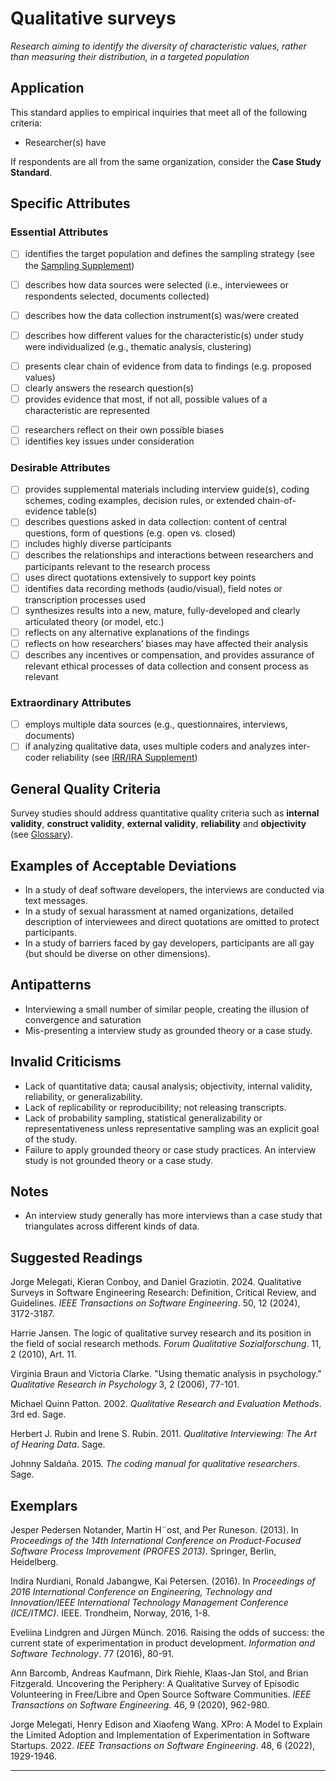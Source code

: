 # Qualitative surveys
<standard name="Interview Studies">


_<desc>Research aiming to identify the diversity of characteristic values, rather than measuring their distribution, in a targeted population</desc>_


## Application 

This standard applies to empirical inquiries that meet all of the
following criteria:

-   Researcher(s) have 

If respondents are all from the same organization, consider the **Case Study Standard**. 

## Specific Attributes

### Essential Attributes	
<checklist name="Essential">

<method>    
    
- [ ]	identifies the target population and defines the sampling strategy (see the [Sampling Supplement](https://github.com/acmsigsoft/EmpiricalStandards/blob/master/docs/supplements/Sampling.md))  
- [ ]   describes how data sources were selected (i.e., interviewees or respondents selected, documents collected)
- [ ]	describes how the data collection instrument(s) was/were created  
- [ ]   describes how different values for the characteristic(s) under study were individualized (e.g., thematic analysis, clustering)

    
<results>    
    
- [ ]	presents clear chain of evidence from data to findings (e.g. proposed values)
- [ ]	clearly answers the research question(s)
- [ ]	provides evidence that most, if not all, possible values of a characteristic are represented
    
<discussion>
    
 - [ ]   researchers reflect on their own possible biases
 - [ ]   identifies key issues under consideration
    
</checklist>
     
### Desirable Attributes	
<checklist name="Desirable">

- [ ]	provides supplemental materials including interview guide(s), coding schemes, coding examples, decision rules, or extended chain-of-evidence table(s)
- [ ]   describes questions asked in data collection: content of central questions, form of questions (e.g. open vs. closed)
- [ ]	includes highly diverse participants
- [ ]   describes the relationships and interactions between researchers and participants relevant to the research process
- [ ]	uses direct quotations extensively to support key points
- [ ]   identifies data recording methods (audio/visual), field notes or transcription processes used
- [ ]	synthesizes results into a new, mature, fully-developed and clearly articulated theory (or model, etc.) 
- [ ]   reflects on any alternative explanations of the findings
- [ ]	reflects on how researchers’ biases may have affected their analysis
- [ ]   describes any incentives or compensation, and provides assurance of relevant ethical processes of data collection and consent process as relevant
</checklist>
     
### Extraordinary Attributes	
<checklist name="Extraordinary">

- [ ]	employs multiple data sources (e.g., questionnaires, interviews, documents)
- [ ]	if analyzing qualitative data, uses multiple coders and analyzes inter-coder reliability (see [IRR/IRA Supplement](https://github.com/acmsigsoft/EmpiricalStandards/blob/master/docs/supplements/InterRaterReliabilityAndAgreement.md))
</checklist>

## General Quality Criteria

Survey studies should address quantitative quality criteria such
as **internal validity**, **construct validity**, **external validity**,
**reliability** and **objectivity** (see [Glossary](../glossary)).

## Examples of Acceptable Deviations

-   In a study of deaf software developers, the interviews are conducted
    via text messages.
-   In a study of sexual harassment at named organizations, detailed
    description of interviewees and direct quotations are omitted to
    protect participants.
-   In a study of barriers faced by gay developers, participants are all
    gay (but should be diverse on other dimensions).

## Antipatterns 

-   Interviewing a small number of similar people, creating the illusion
    of convergence and saturation
-   Mis-presenting a interview study as grounded theory or a case
    study.

## Invalid Criticisms 

-   Lack of quantitative data; causal analysis; objectivity, internal
    validity, reliability, or generalizability.
-   Lack of replicability or reproducibility; not releasing transcripts.
-   Lack of probability sampling, statistical generalizability or
    representativeness unless representative sampling was an explicit
    goal of the study.
-   Failure to apply grounded theory or case study practices. An interview study is not grounded theory or a case study.

## Notes 

-   An interview study generally has more interviews than a case study
    that triangulates across different kinds of data.

## Suggested Readings 

Jorge Melegati, Kieran Conboy, and Daniel Graziotin. 2024. Qualitative Surveys in Software Engineering Research: Definition, Critical Review, and Guidelines. *IEEE Transactions on Software Engineering*. 50, 12 (2024), 3172-3187.

Harrie Jansen. The logic of qualitative survey research and its position in the field of social research methods. *Forum Qualitative Sozialforschung*. 11, 2 (2010), Art. 11.

Virginia Braun and Victoria Clarke. "Using thematic analysis in psychology." _Qualitative Research in Psychology_ 3, 2 (2006), 77-101.
    
Michael Quinn Patton. 2002. *Qualitative Research and Evaluation Methods*. 3rd ed. Sage.

Herbert J. Rubin and Irene S. Rubin. 2011. *Qualitative Interviewing: The Art of Hearing Data*. Sage.

Johnny Saldaña. 2015. *The coding manual for qualitative researchers*. Sage.

## Exemplars 

Jesper Pedersen Notander, Martin H¨ost, and Per Runeson. (2013). In *Proceedings of the 14th International Conference on Product-Focused Software Process Improvement (PROFES 2013)*. Springer, Berlin, Heidelberg.

Indira Nurdiani, Ronald Jabangwe, Kai Petersen. (2016). In *Proceedings of 2016 International Conference on Engineering, Technology and Innovation/IEEE lnternational Technology Management Conference (ICE/ITMC)*. IEEE. Trondheim, Norway, 2016, 1-8.

Eveliina Lindgren and Jürgen Münch. 2016. Raising the odds of success: the current state of experimentation in product development. *Information and Software Technology*. 77 (2016), 80-91.

Ann Barcomb, Andreas Kaufmann, Dirk Riehle, Klaas-Jan Stol, and Brian Fitzgerald. Uncovering the Periphery: A Qualitative Survey of Episodic Volunteering in Free/Libre and Open Source Software Communities. *IEEE Transactions on Software Engineering*. 46, 9 (2020), 962-980.

Jorge Melegati, Henry Edison and Xiaofeng Wang. XPro: A Model to Explain the Limited Adoption and Implementation of Experimentation in Software Startups. 2022. *IEEE Transactions on Software Engineering*. 48, 6 (2022), 1929-1946. 



---

